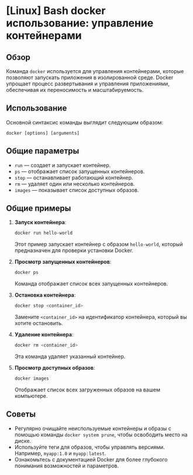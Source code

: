 # [Linux] Bash docker использование: управление контейнерами

## Обзор
Команда `docker` используется для управления контейнерами, которые позволяют запускать приложения в изолированной среде. Docker упрощает процесс развертывания и управления приложениями, обеспечивая их переносимость и масштабируемость.

## Использование
Основной синтаксис команды выглядит следующим образом:
```
docker [options] [arguments]
```

## Общие параметры
- `run` — создает и запускает контейнер.
- `ps` — отображает список запущенных контейнеров.
- `stop` — останавливает работающий контейнер.
- `rm` — удаляет один или несколько контейнеров.
- `images` — показывает список доступных образов.

## Общие примеры
1. **Запуск контейнера**:
   ```bash
   docker run hello-world
   ```
   Этот пример запускает контейнер с образом `hello-world`, который предназначен для проверки установки Docker.

2. **Просмотр запущенных контейнеров**:
   ```bash
   docker ps
   ```
   Команда отображает список всех запущенных контейнеров.

3. **Остановка контейнера**:
   ```bash
   docker stop <container_id>
   ```
   Замените `<container_id>` на идентификатор контейнера, который вы хотите остановить.

4. **Удаление контейнера**:
   ```bash
   docker rm <container_id>
   ```
   Эта команда удаляет указанный контейнер.

5. **Просмотр доступных образов**:
   ```bash
   docker images
   ```
   Отображает список всех загруженных образов на вашем компьютере.

## Советы
- Регулярно очищайте неиспользуемые контейнеры и образы с помощью команды `docker system prune`, чтобы освободить место на диске.
- Используйте теги для образов, чтобы управлять версиями. Например, `myapp:1.0` и `myapp:latest`.
- Ознакомьтесь с документацией Docker для более глубокого понимания возможностей и параметров.